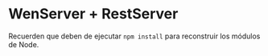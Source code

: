 # WenServer + RestServer

Recuerden que deben de ejecutar ```npm install``` para reconstruir los módulos de Node.